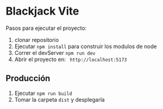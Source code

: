 # Blackjack Vite

Pasos para ejecutar el proyecto:

1. clonar repositorio
2. Ejecutar ``` npm install ``` para construir los modulos de node
3. Correr el devServer ``` npm run dev ```
4. Abrir el proyecto en: ``` http://localhost:5173```

## Producción

1. Ejecutar ``` npm run build ```
2. Tomar la carpeta ``` dist ``` y desplegarla